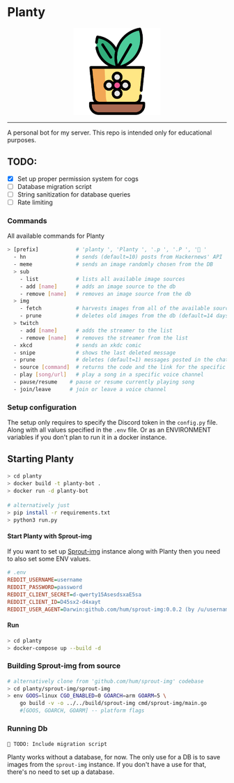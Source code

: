 # Planty
<p align="center"><img src="static/planty.png" width="200" height="200" /></p>

------------------------------------------------------------------------------------------

A personal bot for my server. This repo is intended only for educational purposes.
## TODO:
  - [x] Set up proper permission system for cogs
  - [ ] Database migration script
  - [ ] String sanitization for database queries
  - [ ] Rate limiting

### Commands
All available commands for Planty
```bash
> [prefix]            # 'planty ', 'Planty ', '.p ', '.P ', '🌱 '
  - hn                # sends (default=10) posts from Hackernews' API
  - meme              # sends an image randomly chosen from the DB
  > sub
    - list            # lists all available image sources          
    - add [name]      # adds an image source to the db
    - remove [name]   # removes an image source from the db
  > img
    - fetch           # harvests images from all of the available sources
    - prune           # deletes old images from the db (default=14 days)
  > twitch
    - add [name]      # adds the streamer to the list
    - remove [name]   # removes the streamer from the list
  - xkcd              # sends an xkdc comic
  - snipe             # shows the last deleted message
  - prune             # deletes (default=1) messages posted in the chat
  - source [command]  # returns the code and the link for the specific command 
  - play [song/url]   # play a song in a specific voice channel
  - pause/resume    # pause or resume currently playing song
  - join/leave      # join or leave a voice channel
```

### Setup configuration
The setup only requires to specify the Discord token in the `config.py` file. Along with all values specified in the `.env` file. Or as an ENVIRONMENT variables if you don't plan to run it in a docker instance.

## Starting Planty
```bash
> cd planty
> docker build -t planty-bot .
> docker run -d planty-bot

# alternatively just
> pip install -r requirements.txt
> python3 run.py
```

#### Start Planty with Sprout-img
If you want to set up [Sprout-img](https://github.com/hum/sprout-img) instance along with Planty then you need to also   set some ENV values.

```ini
# .env
REDDIT_USERNAME=username
REDDIT_PASSWORD=password
REDDIT_CLIENT_SECRET=d-qwerty15AsesdsxaE5sa
REDDIT_CLIENT_ID=D45sx2-d4xayt
REDDIT_USER_AGENT=Darwin:github.com/hum/sprout-img:0.0.2 (by /u/username)
```

#### Run
```bash
> cd planty
> docker-compose up --build -d 
```

### Building Sprout-img from source
```bash
# alternatively clone from 'github.com/hum/sprout-img' codebase
> cd planty/sprout-img/sprout-img
> env GOOS=linux CGO_ENABLED=0 GOARCH=arm GOARM=5 \
    go build -v -o ../../build/sprout-img cmd/sprout-img/main.go
    #[GOOS, GOARCH, GOARM] -- platform flags
```

### Running Db
```🌱 TODO: Include migration script```

Planty works without a database, for now. The only use for a DB is to save images from the `sprout-img` instance. If you don't have a use for that, there's no need to set up a database.
